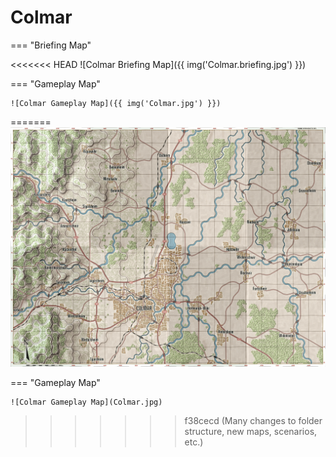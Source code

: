 # Colmar

=== "Briefing Map"

<<<<<<< HEAD
    ![Colmar Briefing Map]({{ img('Colmar.briefing.jpg') }})

=== "Gameplay Map"

    ![Colmar Gameplay Map]({{ img('Colmar.jpg') }})
=======
    ![Colmar Briefing Map](Colmar.briefing.jpg)

=== "Gameplay Map"

    ![Colmar Gameplay Map](Colmar.jpg)
>>>>>>> f38cecd (Many changes to folder structure, new maps, scenarios, etc.)
